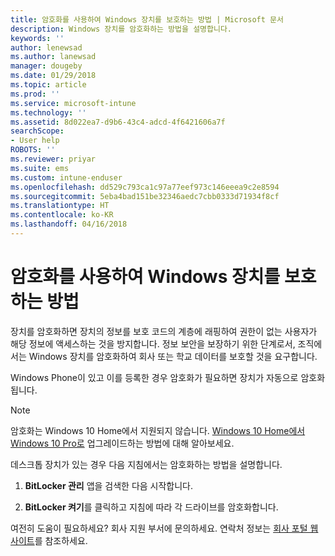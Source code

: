 ```yaml
---
title: 암호화를 사용하여 Windows 장치를 보호하는 방법 | Microsoft 문서
description: Windows 장치를 암호화하는 방법을 설명합니다.
keywords: ''
author: lenewsad
ms.author: lanewsad
manager: dougeby
ms.date: 01/29/2018
ms.topic: article
ms.prod: ''
ms.service: microsoft-intune
ms.technology: ''
ms.assetid: 8d022ea7-d9b6-43c4-adcd-4f6421606a7f
searchScope:
- User help
ROBOTS: ''
ms.reviewer: priyar
ms.suite: ems
ms.custom: intune-enduser
ms.openlocfilehash: dd529c793ca1c97a77eef973c146eeea9c2e8594
ms.sourcegitcommit: 5eba4bad151be32346aedc7cbb0333d71934f8cf
ms.translationtype: HT
ms.contentlocale: ko-KR
ms.lasthandoff: 04/16/2018
---
```

# <a name="how-to-protect-your-windows-device-using-encryption"></a>암호화를 사용하여 Windows 장치를 보호하는 방법

장치를 암호화하면 장치의 정보를 보호 코드의 계층에 래핑하여 권한이 없는 사용자가 해당 정보에 액세스하는 것을 방지합니다. 정보 보안을 보장하기 위한 단계로서, 조직에서는 Windows 장치를 암호화하여 회사 또는 학교 데이터를 보호할 것을 요구합니다. 

Windows Phone이 있고 이를 등록한 경우 암호화가 필요하면 장치가 자동으로 암호화됩니다.

> [!Note]
> 암호화는 Windows 10 Home에서 지원되지 않습니다. [Windows 10 Home에서 Windows 10 Pro로](https://support.microsoft.com/help/12384/windows-10-upgrading-home-to-pro) 업그레이드하는 방법에 대해 알아보세요.


데스크톱 장치가 있는 경우 다음 지침에서는 암호화하는 방법을 설명합니다.

1.  **BitLocker 관리** 앱을 검색한 다음 시작합니다.

2.  **BitLocker 켜기**를 클릭하고 지침에 따라 각 드라이브를 암호화합니다.

여전히 도움이 필요하세요? 회사 지원 부서에 문의하세요. 연락처 정보는 [회사 포털 웹 사이트](https://portal.manage.microsoft.com#HelpDeskDialog)를 참조하세요.
